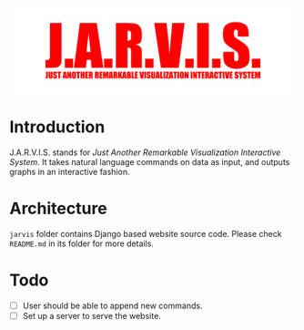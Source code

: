 ![J.A.R.V.I.S. Logo](/logo.svg)

# Introduction

J.A.R.V.I.S. stands for *Just Another Remarkable Visualization Interactive System*.
It takes natural language commands on data as input,
and outputs graphs in an interactive fashion.

# Architecture

`jarvis` folder contains Django based website source code. Please check `README.md` in its folder for more details.

# Todo

- [ ] User should be able to append new commands.
- [ ] Set up a server to serve the website.
